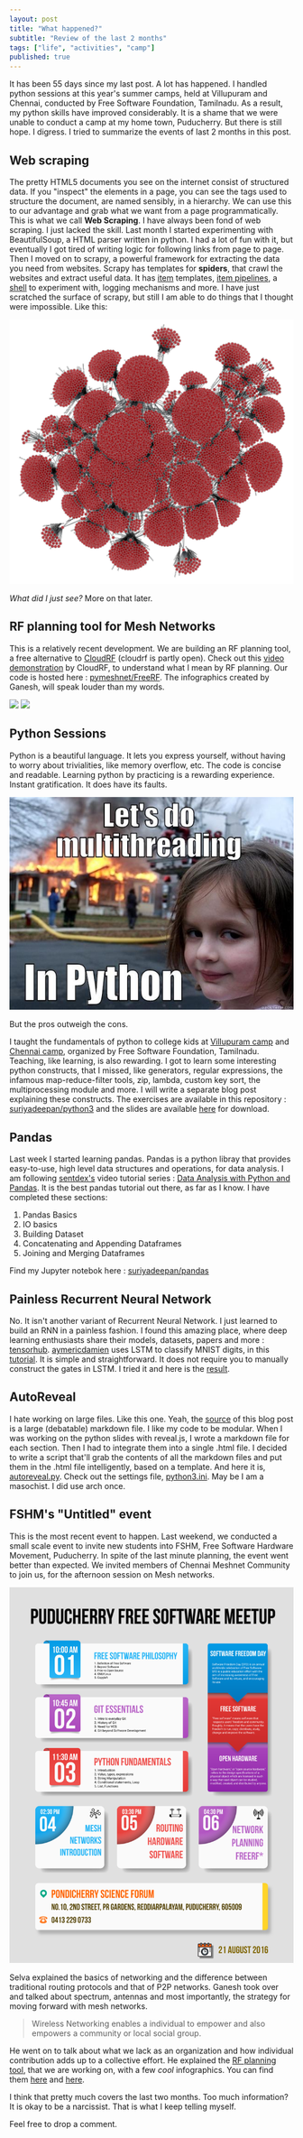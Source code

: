 ```yaml
---
layout: post
title: "What happened?"
subtitle: "Review of the last 2 months"
tags: ["life", "activities", "camp"]
published: true
---
```


It has been 55 days since my last post. A lot has happened. I handled python sessions at this year's summer camps, held at Villupuram and Chennai, conducted by Free Software Foundation, Tamilnadu. As a result, my python skills have improved considerably. It is a shame that we were unable to conduct a camp at my home town, Puducherry. But there is still hope. I digress. I tried to summarize the events of last 2 months in this post.

## Web scraping

The pretty HTML5 documents you see on the internet consist of structured data. If you "inspect" the elements in a page, you can see the tags used to structure the document, are named sensibly, in a hierarchy. We can use this to our advantage and grab what we want from a page programmatically. This is what we call **Web Scraping**. I have always been fond of web scraping. I just lacked the skill. Last month I started experimenting with BeautifulSoup, a HTML parser written in python. I had a lot of fun with it, but eventually I got tired of writing logic for following links from page to page. Then I moved on to scrapy, a powerful framework for extracting the data you need from websites. Scrapy has templates for **spiders**, that crawl the websites and extract useful data. It has [item](http://doc.scrapy.org/en/latest/topics/items.html) templates, [item pipelines](http://doc.scrapy.org/en/latest/topics/item-pipeline.html#topics-item-pipeline), a [shell](http://doc.scrapy.org/en/latest/topics/shell.html) to experiment with, logging mechanisms and more. I have just scratched the surface of scrapy, but still I am able to do things that I thought were impossible. Like this:

![](https://raw.githubusercontent.com/suriyadeepan/wiki-graph/master/lowres.jpg)

*What did I just see?* More on that later.


## RF planning tool for Mesh Networks

This is a relatively recent development. We are building an RF planning tool, a free alternative to [CloudRF](https://cloudrf.com/) (cloudrf is partly open). Check out this [video demonstration](https://www.youtube.com/watch?v=i-pcIFWOkpQ) by CloudRF, to understand what I mean by RF planning. Our code is hosted here : [pymeshnet/FreeRF](https://gitlab.com/pymeshnet/FreeRF/). The infographics created by Ganesh, will speak louder than my words.

![](https://crabgrass.riseup.net/assets/322193/RF+Planning+%26+Link+Budgeting+3.png)
![](https://crabgrass.riseup.net/assets/322195/RF+Planning+%26+Link+Budgeting+6.png)


## Python Sessions

Python is a beautiful language. It lets you express yourself, without having to worry about trivialities, like memory overflow, etc. The code is concise and readable. Learning python by practicing is a rewarding experience. Instant gratification. It does have its faults.

![](/img/python/multithreading.jpg)

But the pros outweigh the cons. 

I taught the fundamentals of python to college kids at [Villupuram camp](https://fsftn.org/events/sc/2016/vpm/) and [Chennai camp](https://fsftn.org/events/sc/2016/chn/), organized by Free Software Foundation, Tamilnadu. Teaching, like learning, is also rewarding. I got to learn some interesting python constructs, that I missed, like generators, regular expressions, the infamous map-reduce-filter tools, zip, lambda, custom key sort, the multiprocessing module and more. I will write a separate blog post explaining these constructs. The exercises are available in this repository : [suriyadeepan/python3](https://github.com/suriyadeepan/python3) and the slides are available [here](https://raw.githubusercontent.com/FSFTN/Annual-Camp-2K16-Presentations/master/python3/Python3.pdf) for download. 


## Pandas

Last week I started learning pandas. Pandas is a python libray that provides easy-to-use, high level data structures and operations, for data analysis. I am following [sentdex's](https://www.youtube.com/user/sentdex/featured) video tutorial series : [Data Analysis with Python and Pandas](https://www.youtube.com/playlist?list=PLQVvvaa0QuDc-3szzjeP6N6b0aDrrKyL-). It is the best pandas tutorial out there, as far as I know. I have completed these sections:

1. Pandas Basics
2. IO basics
3. Building Dataset
4. Concatenating and Appending Dataframes
5. Joining and Merging Dataframes

Find my Jupyter notebok here : [suriyadeepan/pandas](https://github.com/suriyadeepan/pandas/blob/master/notebooks/Data%20Analysis%20with%20Python%20and%20Pandas%20Tutorial.ipynb)


## Painless Recurrent Neural Network  

No. It isn't another variant of Recurrent Neural Network. I just learned to build an RNN in a painless fashion. I found this amazing place, where deep learning enthusiasts share their models, datasets, papers and more : [tensorhub](https://tensorhub.com/). [aymericdamien](https://github.com/aymericdamien) uses LSTM to classify MNIST digits, in this [tutorial](https://tensorhub.com/aymericdamien/tensorflow-rnn). It is simple and straightforward. It does not require you to manually construct the gates in LSTM. I tried it and here is the [result](https://github.com/suriyadeepan/TF/blob/master/RNN/TensorFlow%20Example%20-%20Recurrent%20Neural%20Network.ipynb).


## AutoReveal

I hate working on large files. Like this one. Yeah, the [source](https://raw.githubusercontent.com/suriyadeepan/suriyadeepan.github.io/master/_posts/2016-08-23-what-happened.markdown) of this blog post is a large (debatable) markdown file. I like my code to be modular. When I was working on the python slides with reveal.js, I wrote a markdown file for each section. Then I had to integrate them into a single .html file. I decided to write a script that'll grab the contents of all the markdown files and put them in the .html file intelligently, based on a template. And here it is, [autoreveal.py](https://github.com/suriyadeepan/python3/blob/master/slides/autoreveal.py). Check out the settings file, [python3.ini](https://github.com/suriyadeepan/python3/blob/master/slides/python3.ini). May be I am a masochist. I did use arch once. 


## FSHM's "Untitled" event

This is the most recent event to happen. Last weekend, we conducted a small scale event to invite new students into FSHM, Free Software Hardware Movement, Puducherry. In spite of the last minute planning, the event went better than expected. We invited members of Chennai Meshnet Community to join us, for the afternoon session on Mesh networks.

![](/img/event/pymeet00.png)

Selva explained the basics of networking and the difference between traditional routing protocols and that of P2P networks. Ganesh took over and talked about spectrum, antennas and most importantly, the strategy for moving forward with mesh networks. 

> Wireless Networking enables a individual to empower and also empowers a community or local social group.

He went on to talk about what we lack as an organization and how individual contribution adds up to a collective effort. He explained the [RF planning tool](https://gitlab.com/pymeshnet/FreeRF/), that we are working on, with a few *cool* infographics. You can find them [here](https://crabgrass.riseup.net/chennaimeshnetworkcommunity/beehive-for-developers#a-proposal-for-free-open-tool-for-radio-planning-l) and [here](https://crabgrass.riseup.net/chennaimeshnetworkcommunity/community-guide#how-to-ease-the-commons-to-contribute-to-the-mesh-).


I think that pretty much covers the last two months. Too much information? It is okay to be a narcissist. That is what I keep telling myself.

Feel free to drop a comment. 
